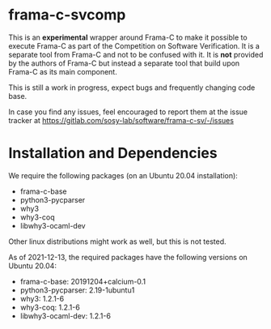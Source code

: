 <!--
This file is part of frama-c-svcomp,
a wrapper around Frama-C that makes it possible
to execute Frama-C as part of the Competition on Software Verification:
https://gitlab.com/sosy-lab/software/frama-c-svcomp

SPDX-FileCopyrightText: 2020 Dirk Beyer <https://www.sosy-lab.org>

SPDX-License-Identifier: Apache-2.0
-->

# frama-c-svcomp

This is an **experimental** wrapper around Frama-C to make it possible to execute Frama-C as part of the Competition on Software Verification.
It is a separate tool from Frama-C and not to be confused with it.
It is **not** provided by the authors of Frama-C but instead a separate tool that build upon Frama-C as its main component.

This is still a work in progress, expect bugs and frequently changing code base.

In case you find any issues, feel encouraged to report them at the issue tracker
at https://gitlab.com/sosy-lab/software/frama-c-sv/-/issues

# Installation and Dependencies

We require the following packages (on an Ubuntu 20.04 installation):

- frama-c-base
- python3-pycparser
- why3
- why3-coq
- libwhy3-ocaml-dev

Other linux distributions might work as well, but this is not tested.

As of 2021-12-13, the required packages have the following versions on Ubuntu 20.04:

- frama-c-base: 20191204+calcium-0.1
- python3-pycparser: 2.19-1ubuntu1
- why3: 1.2.1-6
- why3-coq: 1.2.1-6
- libwhy3-ocaml-dev: 1.2.1-6
